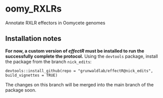 # oomy_RXLRs
Annotate RXLR effectors in Oomycete genomes

## Installation notes

<b>For now, a custom version of *effectR* must be installed to run the successfully complete the protocol.</b>
Using the `devtools` package, install the package from the branch `nick_edits`:

`devtools::install_github(repo = "grunwaldlab/effectR@nick_edits", build_vignettes = TRUE)`

The changes on this branch will be merged into the main branch of the package soon.
